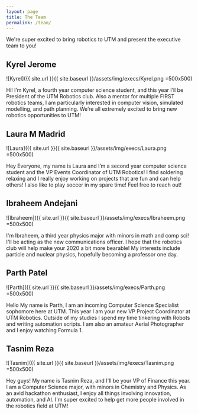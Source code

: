 ```yaml
---
layout: page
title: The Team
permalink: /team/
---
```


We're super excited to bring robotics to UTM and present the executive team to you!

## Kyrel Jerome

![Kyrel]({{ site.url }}{{ site.baseurl }}/assets/img/execs/Kyrel.png =500x500)

Hi! I’m Kyrel, a fourth year computer science student, and this year I’ll be President of the UTM Robotics club. Also a mentor for multiple FIRST robotics teams, I am particularly interested in computer vision, simulated modelling, and path planning. We’re all extremely excited to bring new robotics opportunities to UTM!

## Laura M Madrid

![Laura]({{ site.url }}{{ site.baseurl }}/assets/img/execs/Laura.png =500x500)

Hey Everyone, my name is Laura and I’m a second year computer science student and the VP Events Coordinator of UTM Robotics! I find soldering relaxing and I really enjoy working on projects that are fun and can help others! I also like to play soccer in my spare time! Feel free to reach out!

## Ibraheem Andejani

![Ibraheem]({{ site.url }}{{ site.baseurl }}/assets/img/execs/Ibraheem.png =500x500)

I'm Ibraheem, a third year physics major with minors in math and comp sci! I'll be acting as the new communications officer. I hope that the robotics club will help make your 2020 a bit more bearable! My interests include particle and nuclear physics, hopefully becoming a professor one day.

## Parth Patel

![Parth]({{ site.url }}{{ site.baseurl }}/assets/img/execs/Parth.png =500x500)

Hello My name is Parth, I am an incoming Computer Science Specialist sophomore here at UTM. This year I am your new VP Project Coordinator at UTM Robotics. Outside of my studies I spend my time tinkering with Robots and writing automation scripts. I am also an amateur Aerial Photographer and I enjoy watching Formula 1.

## Tasnim Reza

![Tasnim]({{ site.url }}{{ site.baseurl }}/assets/img/execs/Tasnim.png =500x500)

Hey guys! My name is Tasnim Reza, and I'll be your VP of Finance this year. I am a Computer Science major, with minors in Chemistry and Physics. As an avid hackathon enthusiast, I enjoy all things involving innovation, automation, and AI. I'm super excited to help get more people involved in the robotics field at UTM!
